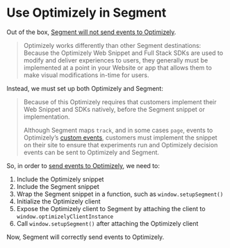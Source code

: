 # Use Optimizely in Segment

Out of the box, [Segment will not send events to Optimizely](https://segment.com/docs/connections/destinations/catalog/optimizely-web/#implementation-prerequisite).

> Optimizely works differently than other Segment destinations: Because the Optimizely Web Snippet and Full Stack SDKs are used to modify and deliver experiences to users, they generally must be implemented at a point in your Website or app that allows them to make visual modifications in-time for users.

Instead, we must set up both Optimizely and Segment:

> Because of this Optimizely requires that customers implement their Web Snippet and SDKs natively, before the Segment snippet or implementation.
> 
> Although Segment maps `track`, and in some cases `page`, events to Optimizely’s [custom events](https://help.optimizely.com/Build_Campaigns_and_Experiments/Custom_events_in_Optimizely_X), customers must implement the snippet on their site to ensure that experiments run and Optimizely decision events can be sent to Optimizely and Segment.

So, in order to [send events to Optimizely](https://segment.com/docs/connections/destinations/catalog/optimizely-web/#optimizely-full-stack-javascript-sdk), we need to:

1. Include the Optimizely snippet
2. Include the Segment snippet
3. Wrap the Segment snippet in a function, such as `window.setupSegment()`
4. Initialize the Optimizely client
5. Expose the Optimizely client to Segment by attaching the client to `window.optimizelyClientInstance`
6. Call `window.setupSegment()` after attaching the Optimizely client

Now, Segment will correctly send events to Optimizely.
